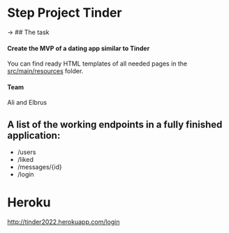 # Step Project Tinder
-> ## The task 

#### Create the MVP of a dating app similar to Tinder

You can find ready HTML templates of all needed pages in the [src/main/resources](/templates) folder.

#### Team

Ali and Elbrus

## A list of the working endpoints in a fully finished application:
- /users
- /liked
- /messages/{id}
- /login
# Heroku
http://tinder2022.herokuapp.com/login

